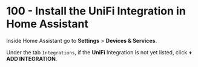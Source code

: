 # 100 - Install the UniFi Integration in Home Assistant

Inside Home Assistant go to **Settings** > **Devices & Services**.

Under the tab ```Integrations```, if the **UniFi** Integration is not yet listed, click **+ ADD INTEGRATION**.
